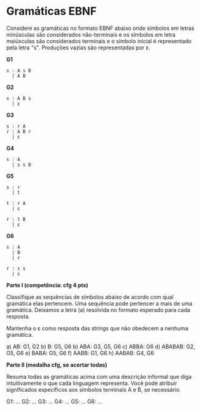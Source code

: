 # Gramáticas EBNF


Considere as gramáticas no formato EBNF abaixo onde símbolos em letras minúsculas são considerados não-terminais e os símbolos em letra maiúsculas são considerados terminais e o símbolo inicial é representado pela letra "s". Produções vazias são representadas por ε.

**G1**
```
s : A s B
  | A B
```

**G2**
```
s : A B s
  | ε
```

**G3**
```
s : r A
r : A B r
  | ε
```

**G4**
```
s : A
  | s s B
```

**G5**
```
s : r 
  | t

t : r A
  | ε

r : t B
  | ε
```

**G6**
```
s : A
  | B
  | r

r : s s
  | ε
```

**Parte I (competência: cfg 4 pts)**

Classifique as sequências de símbolos abaixo de acordo com qual gramática elas pertencem. Uma sequência pode pertencer a mais de uma gramática. Deixamos a letra (a) resolvida no formato esperado para cada resposta.

Mantenha o ε como resposta das strings que não obedecem a nenhuma gramática.

a) AB: G1, G2
b) B: G5, G6
b) ABA: G3, G5, G6
c) ABBA: G6
d) ABABAB: G2, G5, G6
e) BABA: G5, G6
f) AABB: G1, G6
h) AABAB: G4, G6

**Parte II (medalha cfg, se acertar todas)**

Resuma todas as gramáticas acima com uma descrição informal que diga intuitivamente o que cada linguagem representa. Você pode atribuir significados específicos aos símbolos terminais A e B, se necessário.

G1: ...
G2: ...
G3: ...
G4: ...
G5: ...
G6: ...